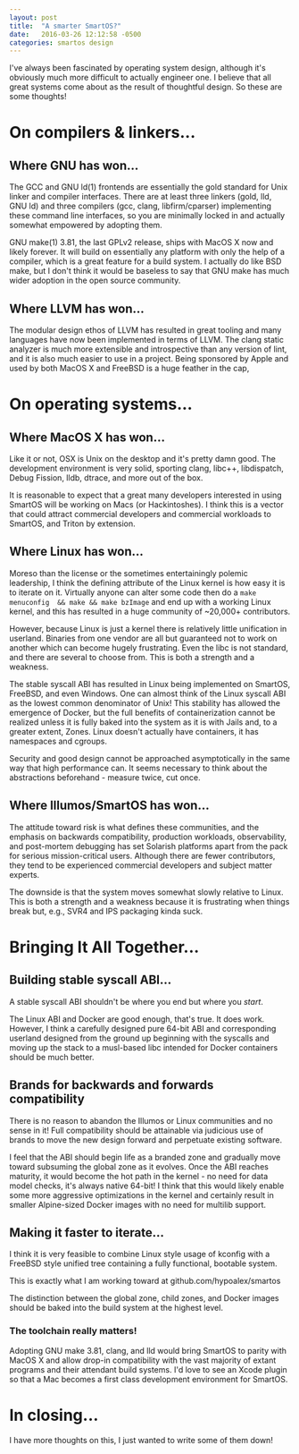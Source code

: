 ```yaml
---
layout: post
title:  "A smarter SmartOS?"
date:   2016-03-26 12:12:58 -0500
categories: smartos design
---
```


I've always been fascinated by operating system design, although it's obviously 
much more difficult to actually engineer one. I believe that all great systems come about as the result of thoughtful design. So these are some thoughts!

# On compilers & linkers...

## Where GNU has won...

The GCC and GNU ld(1) frontends are essentially the gold standard for Unix 
linker and compiler interfaces. There are at least three linkers 
(gold, lld, GNU ld) and three compilers (gcc, clang, libfirm/cparser) 
implementing these command line interfaces, so you are minimally locked in and 
actually somewhat empowered by adopting them.

GNU make(1) 3.81, the last GPLv2 release, ships with MacOS X now and likely 
forever. It will build on essentially any platform with only the help of a 
compiler, which is a great feature for a build system. I actually do like 
BSD make, but I don't think it would be baseless to say that GNU make has 
much wider adoption in the open source community. 

## Where LLVM has won...

The modular design ethos of LLVM has resulted in great tooling and many 
languages have now been implemented in terms of LLVM. The clang static analyzer 
is much more extensible and introspective than any version of lint, and it is 
also much easier to use in a project. Being sponsored by Apple and used by both 
MacOS X and FreeBSD is a huge feather in the cap, 

# On operating systems...

## Where MacOS X has won...

Like it or not, OSX is Unix on the desktop and it's pretty damn good. The 
development environment is very solid, sporting clang, libc++, libdispatch, 
Debug Fission, lldb, dtrace, and more out of the box.

It is reasonable to expect that a great many developers interested in using 
SmartOS will be working on Macs (or Hackintoshes). I think this is a vector 
that could attract commercial developers and commercial workloads to SmartOS, 
and Triton by extension.

## Where Linux has won...

Moreso than the license or the sometimes entertainingly polemic leadership, I 
think the defining attribute of the Linux kernel is how easy it is to iterate 
on it. Virtually anyone can alter some code then do a `make menuconfig 
&& make && make bzImage` and end up with a working Linux kernel, and this has 
resulted in a huge community of ~20,000+ contributors.

However, because Linux is just a kernel there is relatively little unification 
in userland. Binaries from one vendor are all but guaranteed not to work on 
another which can become hugely frustrating. Even the libc is not standard, and 
there are several to choose from. This is both a strength and a weakness.

The stable syscall ABI has resulted in Linux being implemented on SmartOS, 
FreeBSD, and even Windows. One can almost think of the Linux syscall ABI as the 
lowest common denominator of Unix! This stability has allowed the emergence of 
Docker, but the full benefits of containerization cannot be realized unless it 
is fully baked into the system as it is with Jails and, to a greater extent, 
Zones. Linux doesn't actually have containers, it has namespaces and cgroups.

Security and good design cannot be approached asymptotically in the same way 
that high performance can. It seems necessary to think about the abstractions 
beforehand - measure twice, cut once. 

## Where Illumos/SmartOS has won...

The attitude toward risk is what defines these communities, and the emphasis on 
backwards compatibility, production workloads, observability, and post-mortem 
debugging has set Solarish platforms apart from the pack for serious 
mission-critical users. Although there are fewer contributors, they tend to be 
experienced commercial developers and subject matter experts.

The downside is that the system moves somewhat slowly relative to Linux. This 
is both a strength and a weakness because it is frustrating when things break 
but, e.g., SVR4 and IPS packaging kinda suck.

# Bringing It All Together...

## Building stable syscall ABI...

A stable syscall ABI shouldn't be where you end but where you *start*.

The Linux ABI and Docker are good enough, that's true. It does work. However, I 
think a carefully designed pure 64-bit ABI and corresponding userland designed 
from the ground up beginning with the syscalls and moving up the stack to a 
musl-based libc intended for Docker containers should be much better. 

## Brands for backwards and forwards compatibility

There is no reason to abandon the Illumos or Linux communities and no sense in 
it! Full compatibility should be attainable via judicious use of brands to move 
the new design forward and perpetuate existing software.

I feel that the ABI should begin life as a branded zone and gradually move 
toward subsuming the global zone as it evolves. Once the ABI reaches maturity,
it would become the hot path in the kernel - no need for data model checks, 
it's always native 64-bit! I think that this would likely enable some more 
aggressive optimizations in the kernel and certainly result in smaller 
Alpine-sized Docker images with no need for multilib support.

## Making it faster to iterate...

I think it is very feasible to combine Linux style usage of kconfig with a 
FreeBSD style unified tree containing a fully functional, bootable system.

This is exactly what I am working toward at github.com/hypoalex/smartos

The distinction between the global zone, child zones, and Docker images should 
be baked into the build system at the highest level. 

### The toolchain really matters!

Adopting GNU make 3.81, clang, and lld would bring SmartOS to parity with MacOS 
X and allow drop-in compatibility with the vast majority of extant programs and 
their attendant build systems. I'd love to see an Xcode plugin so that a Mac
becomes a first class development environment for SmartOS.

# In closing...

I have more thoughts on this, I just wanted to write some of them down!



